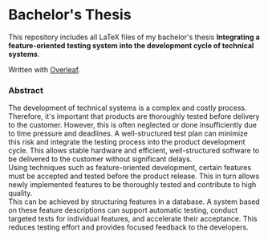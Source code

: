 # Bachelor's Thesis

This repository includes all LaTeX files of my bachelor's thesis **Integrating a feature-oriented testing system into the development cycle of technical systems**. 

Written with [Overleaf](https://www.overleaf.com/).

### Abstract
The development of technical systems is a complex and costly process. Therefore, it's important that products are thoroughly tested before delivery to the customer. However, this is often neglected or done insufficiently due to time pressure and deadlines. A well-structured test plan can minimize this risk and integrate the testing process into the product development cycle. This allows stable hardware and efficient, well-structured software to be delivered to the customer without significant delays.  
Using techniques such as feature-oriented development, certain features must be accepted and tested before the product release. This in turn allows newly implemented features to be thoroughly tested and contribute to high quality.  
This can be achieved by structuring features in a database. A system based on these feature descriptions can support automatic testing, conduct targeted tests for individual features, and accelerate their acceptance. This reduces testing effort and provides focused feedback to the developers.
